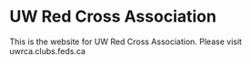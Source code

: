 UW Red Cross Association
=====
This is the website for UW Red Cross Association. Please visit uwrca.clubs.feds.ca

